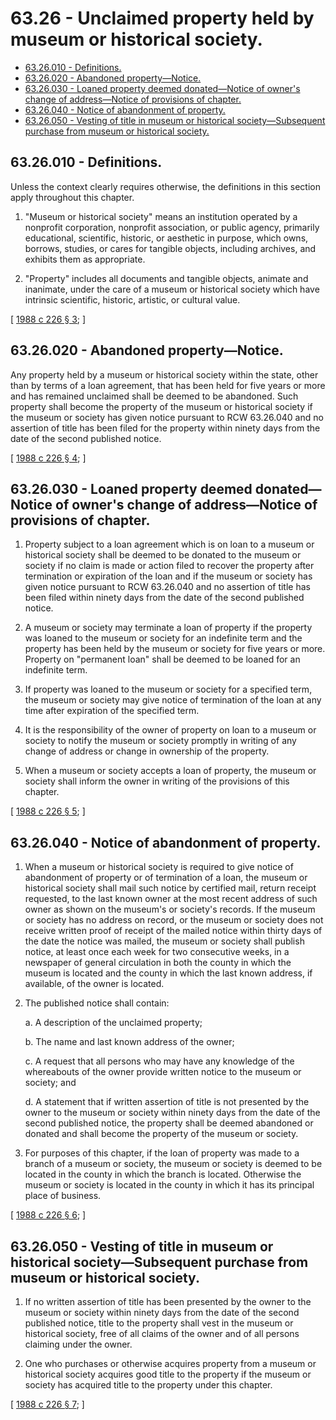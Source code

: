 # 63.26 - Unclaimed property held by museum or historical society.
* [63.26.010 - Definitions.](#6326010---definitions)
* [63.26.020 - Abandoned property—Notice.](#6326020---abandoned-propertynotice)
* [63.26.030 - Loaned property deemed donated—Notice of owner's change of address—Notice of provisions of chapter.](#6326030---loaned-property-deemed-donatednotice-of-owners-change-of-addressnotice-of-provisions-of-chapter)
* [63.26.040 - Notice of abandonment of property.](#6326040---notice-of-abandonment-of-property)
* [63.26.050 - Vesting of title in museum or historical society—Subsequent purchase from museum or historical society.](#6326050---vesting-of-title-in-museum-or-historical-societysubsequent-purchase-from-museum-or-historical-society)
## 63.26.010 - Definitions.
Unless the context clearly requires otherwise, the definitions in this section apply throughout this chapter.

1. "Museum or historical society" means an institution operated by a nonprofit corporation, nonprofit association, or public agency, primarily educational, scientific, historic, or aesthetic in purpose, which owns, borrows, studies, or cares for tangible objects, including archives, and exhibits them as appropriate.

2. "Property" includes all documents and tangible objects, animate and inanimate, under the care of a museum or historical society which have intrinsic scientific, historic, artistic, or cultural value.

\[ [1988 c 226 § 3](http://leg.wa.gov/CodeReviser/documents/sessionlaw/1988c226.pdf?cite=1988%20c%20226%20§%203); \]

## 63.26.020 - Abandoned property—Notice.
Any property held by a museum or historical society within the state, other than by terms of a loan agreement, that has been held for five years or more and has remained unclaimed shall be deemed to be abandoned. Such property shall become the property of the museum or historical society if the museum or society has given notice pursuant to RCW 63.26.040 and no assertion of title has been filed for the property within ninety days from the date of the second published notice.

\[ [1988 c 226 § 4](http://leg.wa.gov/CodeReviser/documents/sessionlaw/1988c226.pdf?cite=1988%20c%20226%20§%204); \]

## 63.26.030 - Loaned property deemed donated—Notice of owner's change of address—Notice of provisions of chapter.
1. Property subject to a loan agreement which is on loan to a museum or historical society shall be deemed to be donated to the museum or society if no claim is made or action filed to recover the property after termination or expiration of the loan and if the museum or society has given notice pursuant to RCW 63.26.040 and no assertion of title has been filed within ninety days from the date of the second published notice.

2. A museum or society may terminate a loan of property if the property was loaned to the museum or society for an indefinite term and the property has been held by the museum or society for five years or more. Property on "permanent loan" shall be deemed to be loaned for an indefinite term.

3. If property was loaned to the museum or society for a specified term, the museum or society may give notice of termination of the loan at any time after expiration of the specified term.

4. It is the responsibility of the owner of property on loan to a museum or society to notify the museum or society promptly in writing of any change of address or change in ownership of the property.

5. When a museum or society accepts a loan of property, the museum or society shall inform the owner in writing of the provisions of this chapter.

\[ [1988 c 226 § 5](http://leg.wa.gov/CodeReviser/documents/sessionlaw/1988c226.pdf?cite=1988%20c%20226%20§%205); \]

## 63.26.040 - Notice of abandonment of property.
1. When a museum or historical society is required to give notice of abandonment of property or of termination of a loan, the museum or historical society shall mail such notice by certified mail, return receipt requested, to the last known owner at the most recent address of such owner as shown on the museum's or society's records. If the museum or society has no address on record, or the museum or society does not receive written proof of receipt of the mailed notice within thirty days of the date the notice was mailed, the museum or society shall publish notice, at least once each week for two consecutive weeks, in a newspaper of general circulation in both the county in which the museum is located and the county in which the last known address, if available, of the owner is located.

2. The published notice shall contain:

    a. A description of the unclaimed property;

    b. The name and last known address of the owner;

    c. A request that all persons who may have any knowledge of the whereabouts of the owner provide written notice to the museum or society; and

    d. A statement that if written assertion of title is not presented by the owner to the museum or society within ninety days from the date of the second published notice, the property shall be deemed abandoned or donated and shall become the property of the museum or society.

3. For purposes of this chapter, if the loan of property was made to a branch of a museum or society, the museum or society is deemed to be located in the county in which the branch is located. Otherwise the museum or society is located in the county in which it has its principal place of business.

\[ [1988 c 226 § 6](http://leg.wa.gov/CodeReviser/documents/sessionlaw/1988c226.pdf?cite=1988%20c%20226%20§%206); \]

## 63.26.050 - Vesting of title in museum or historical society—Subsequent purchase from museum or historical society.
1. If no written assertion of title has been presented by the owner to the museum or society within ninety days from the date of the second published notice, title to the property shall vest in the museum or historical society, free of all claims of the owner and of all persons claiming under the owner.

2. One who purchases or otherwise acquires property from a museum or historical society acquires good title to the property if the museum or society has acquired title to the property under this chapter.

\[ [1988 c 226 § 7](http://leg.wa.gov/CodeReviser/documents/sessionlaw/1988c226.pdf?cite=1988%20c%20226%20§%207); \]

